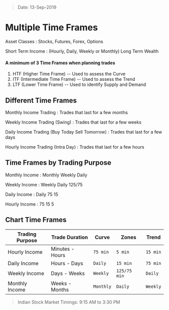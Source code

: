 > Date: 13-Sep-2019
# Multiple Time Frames

Asset Classes
: Stocks, Futures, Forex, Options

Short Term Income
: (Hourly, Daily, Weekly or Monthly)
Long Term Wealth

#### A minimum of 3 Time Frames when planning trades
1. HTF (Higher Time Frame) -- Used to assess the Curve
2. ITF (Intermediate Time Frame) -- Used to assess the Trend
3. LTF (Lower Time Frame) -- Used to identify Supply and Demand

## Different Time Frames
Monthly Income Trading
: Trades that last for a few months

Weekly Income Trading (Swing)
: Trades that last for a few weeks

Daily Income Trading (Buy Today Sell Tomorrow)
: Trades that last for a few days

Hourly Income Trading (Intra Day)
: Trades that last for a few hours

## Time Frames by Trading Purpose
Monthly Income
: Monthly
  Weekly
  Daily

Weekly Income
: Weekly
  Daily
  125/75

Daily Income
: Daily
  75
  15

Hourly Income
: 75
  15
  5

## Chart Time Frames
| Trading Purpose	| Trade Duration	| Curve     | Zones         | Trend     |
|-------------------|-------------------|-----------|---------------|-----------|
|Hourly Income		|Minutes - Hours	|`75 min`	|`5 min`		|`15 min` 	|
|Daily Income		|Hours - Days		|`Daily`    |`15 min`       |`75 min`	|
|Weekly Income		|Days - Weeks		|`Weekly`   |`125/75 min`	|`Daily`	|
|Monthly Income		|Weeks - Months		|`Monthly`  |`Daily`		|`Weekly`	|


> Indian Stock Market Timings: 9:15 AM to 3:30 PM
<!--stackedit_data:
eyJoaXN0b3J5IjpbMTMwMTU3NDAyMCwtMTI3MTExNDkyOCw0MT
gyMjc4MjcsNzAzNjA1MTAzXX0=
-->